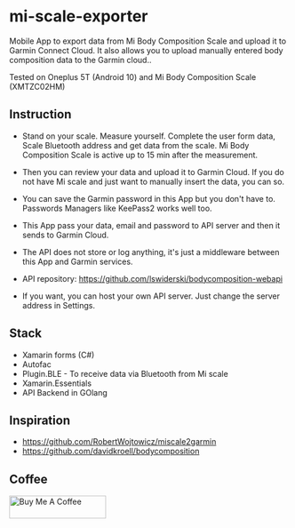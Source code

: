#  mi-scale-exporter
Mobile App to export data from Mi Body Composition Scale and upload it to Garmin Connect Cloud. It also allows you to upload manually entered body composition data to the Garmin cloud..

Tested on Oneplus 5T (Android 10) and Mi Body Composition Scale (XMTZC02HM)

## Instruction

- Stand on your scale. Measure yourself. Complete the user form data, Scale Bluetooth address and get data from the scale. Mi Body Composition Scale is active up to 15 min after the measurement.

- Then you can review your data and upload it to Garmin Cloud. If you do not have Mi scale and just want to manually insert the data, you can so.

- You can save the Garmin password in this App but you don't have to. Passwords Managers like KeePass2 works well too.

- This App pass your data, email and password to API server and then it sends to Garmin Cloud.

- The API does not store or log anything, it's just a middleware between this App and Garmin services.

- API repository: https://github.com/lswiderski/bodycomposition-webapi

- If you want, you can host your own API server. Just change the server address in Settings.


## Stack
- Xamarin forms (C#)
- Autofac
- Plugin.BLE - To receive data via Bluetooth from Mi scale
- Xamarin.Essentials
- API Backend in GOlang

## Inspiration

- https://github.com/RobertWojtowicz/miscale2garmin
- https://github.com/davidkroell/bodycomposition

## Coffee

<a href="https://www.buymeacoffee.com/lukaszswiderski" target="_blank"><img src="https://cdn.buymeacoffee.com/buttons/default-orange.png" alt="Buy Me A Coffee" height="41" width="174"></a>
